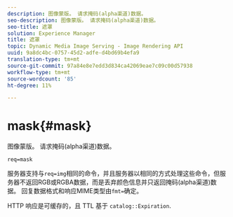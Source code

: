 ```yaml
---
description: 图像蒙版。 请求掩码(alpha渠道)数据。
seo-description: 图像蒙版。 请求掩码(alpha渠道)数据。
seo-title: 遮罩
solution: Experience Manager
title: 遮罩
topic: Dynamic Media Image Serving - Image Rendering API
uuid: 9a8dc4bc-0757-45d2-adfe-d4bd69b4efa9
translation-type: tm+mt
source-git-commit: 97a84e8e7edd3d834ca42069eae7c09c00d57938
workflow-type: tm+mt
source-wordcount: '85'
ht-degree: 11%

---
```



# mask{#mask}

图像蒙版。 请求掩码(alpha渠道)数据。

`req=mask`

服务器支持与`req=img`相同的命令，并且服务器以相同的方式处理这些命令，但服务器不返回RGB或RGBA数据，而是丢弃颜色信息并只返回掩码(alpha渠道)数据。 回复数据格式和响应MIME类型由`fmt=`确定。

HTTP 响应是可缓存的，且 TTL 基于 `catalog::Expiration`.
